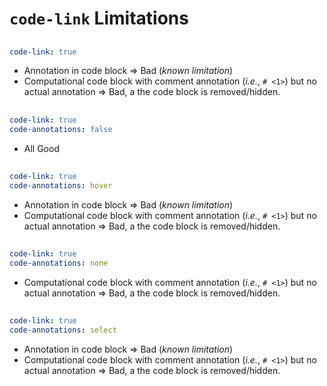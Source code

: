 # `code-link` Limitations

## [](./link-true--annot.qmd)

```yaml
code-link: true
```

- Annotation in code block => Bad (_known limitation_)
- Computational code block with comment annotation (_i.e._, `# <1>`) but no actual annotation => Bad, a the code block is removed/hidden.

## [](./link-true--annot-false.qmd)

```yaml
code-link: true
code-annotations: false
```

- All Good

## [](./link-true--annot-hover.qmd)

```yaml
code-link: true
code-annotations: hover
```

- Annotation in code block => Bad (_known limitation_)
- Computational code block with comment annotation (_i.e._, `# <1>`) but no actual annotation => Bad, a the code block is removed/hidden.

## [](./link-true--annot-none.qmd)

```yaml
code-link: true
code-annotations: none
```

- Computational code block with comment annotation (_i.e._, `# <1>`) but no actual annotation => Bad, a the code block is removed/hidden.

## [](./link-true--annot-select.qmd)

```yaml
code-link: true
code-annotations: select
```

- Annotation in code block => Bad (_known limitation_)
- Computational code block with comment annotation (_i.e._, `# <1>`) but no actual annotation => Bad, a the code block is removed/hidden.
